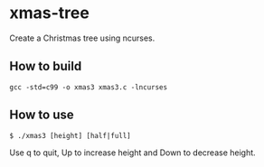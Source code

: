 xmas-tree
=========

Create a Christmas tree using ncurses.

How to build
------------

    gcc -std=c99 -o xmas3 xmas3.c -lncurses

How to use
----------

    $ ./xmas3 [height] [half|full]

Use q to quit, Up to increase height and Down to decrease height.
